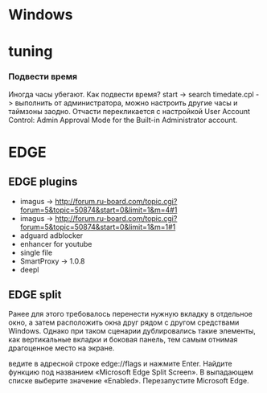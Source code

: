# Windows 

# tuning 

### Подвести время

Иногда часы убегают. Как подвести время? start -> search timedate.cpl -> выполнить от администратора, можно настроить другие часы и таймзоны заодно. Отчасти перекликается с настройкой User Account Control: Admin Approval Mode for the Built-in Administrator account.

# EDGE

## EDGE plugins

- imagus -> http://forum.ru-board.com/topic.cgi?forum=5&topic=50874&start=0&limit=1&m=4#1
- imagus -> http://forum.ru-board.com/topic.cgi?forum=5&topic=50874&start=0&limit=1&m=1#1
- adguard adblocker
- enhancer for youtube
- single file
- SmartProxy -> 1.0.8
- deepl

## EDGE split

Ранее для этого требовалось перенести нужную вкладку в отдельное окно, а затем расположить окна друг рядом с другом средствами Windows. Однако при таком сценарии дублировались такие элементы, как вертикальные вкладки и боковая панель, тем самым отнимая драгоценное место на экране.

ведите в адресной строке edge://flags и нажмите Enter. Найдите функцию под названием «Microsoft Edge Split Screen». В выпадающем списке выберите значение «Enabled». Перезапустите Microsoft Edge.
